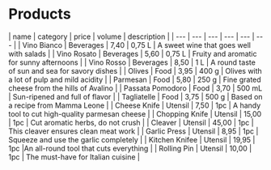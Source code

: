 # Products

| name | category | price | volume | description |
| --- | --- | --- | --- | --- | --- |
| Vino Bianco | Beverages | 7,40 | 0,75 L | A sweet wine that goes well with salads |
| Vino Rosato | Beverages | 5,60 | 0,75 L | Fruity and aromatic for sunny afternoons |
| Vino Rosso | Beverages | 8,50 | 1 L | A round taste of sun and sea for savory dishes |
| Olives | Food | 3,95 | 400 g | Olives with a lot of pulp and mild acidity |
| Parmesan | Food | 5,80 | 250 g | Fine grated cheese from the hills of Avalino |
| Passata Pomodoro | Food | 3,70 | 500 mL | Sun-ripened and full of flavor |
| Tagliatelle | Food | 3,75 | 500 g | Based on a recipe from Mamma Leone |
| Cheese Knife | Utensil | 7,50 | 1pc | A handy tool to cut high-quality parmesan cheese |
| Chopping Knife | Utensil | 15,00 | 1pc | Cut aromatic herbs, do not crush |
| Cleaver | Utensil | 45,00 | 1pc | This cleaver ensures clean meat work |
| Garlic Press | Utensil | 8,95 | 1pc | Squeeze and use the garlic completely |
| Kitchen Knifee | Utensil | 19,95 | 1pc |An all-round tool that cuts everything |
| Rolling Pin | Utensil | 10,00 | 1pc | The must-have for Italian cuisine |
